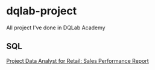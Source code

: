 # dqlab-project
All project I've done in DQLab Academy

## SQL
[Project Data Analyst for Retail: Sales Performance Report](https://github.com/veyhanna/dqlab-project/blob/main/sales_performance_report.sql)
